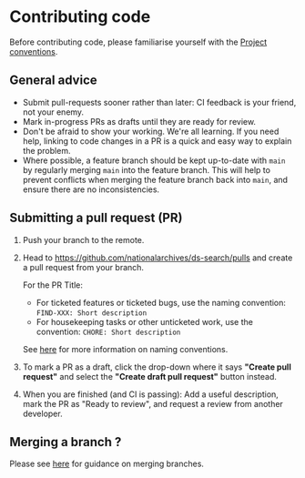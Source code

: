 # Contributing code

Before contributing code, please familiarise yourself with the [Project conventions](project-conventions.md).

## General advice

- Submit pull-requests sooner rather than later: CI feedback is your friend, not your enemy.
- Mark in-progress PRs as drafts until they are ready for review.
- Don't be afraid to show your working. We're all learning. If you need help, linking to code changes in a PR is a quick and easy way to explain the problem.
- Where possible, a feature branch should be kept up-to-date with `main` by regularly merging `main` into the feature branch. This will help to prevent conflicts when merging the feature branch back into `main`, and ensure there are no inconsistencies.

## Submitting a pull request (PR)

1. Push your branch to the remote.
2. Head to <https://github.com/nationalarchives/ds-search/pulls> and create a pull request from your branch.

   For the PR Title:
   - For ticketed features or ticketed bugs, use the naming convention: `FIND-XXX: Short description`
   - For housekeeping tasks or other unticketed work, use the convention: `CHORE: Short description`

   See [here](project-conventions.md#naming-pull-requests) for more information on naming conventions.

3. To mark a PR as a draft, click the drop-down where it says **"Create pull request"** and select the **"Create draft pull request"** button instead.
4. When you are finished (and CI is passing): Add a useful description, mark the PR as "Ready to review", and request a review from another developer.

## Merging a branch ?

Please see [here](project-conventions.md#merging-branches) for guidance on merging branches.
